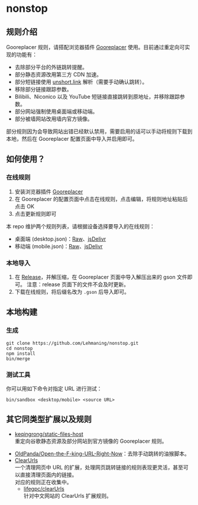 # nonstop

## 规则介绍

Gooreplacer 规则，请搭配浏览器插件 [Gooreplacer](https://github.com/jiacai2050/gooreplacer) 使用。目前通过重定向可实现的功能有：

* 去除部分平台的外链跳转提醒。
* 部分静态资源改用第三方 CDN 加速。
* 部分短链接使用 [unshort.link](https://unshort.link) 解析（需要手动确认跳转）。
* 移除部分链接跟踪参数。
* Bilibili、Niconico 以及 YouTube 短链接直接跳转到原地址，并移除跟踪参数。
* 部分网站强制使用桌面端或移动端。
* 部分被墙网站改用墙内官方镜像。

部分规则因为会导致网站出错已经默认禁用，需要启用的话可以手动将规则下载到本地，然后在 Gooreplacer 配置页面中导入并启用即可。



## 如何使用？

### 在线规则

1. 安装浏览器插件 [Gooreplacer](https://github.com/jiacai2050/gooreplacer)
2. 在 Gooreplacer 的配置页面中点击在线规则，点击编辑，将规则地址粘贴后点击 OK
3. 点击更新规则即可

本 repo 维护两个规则列表，请根据设备选择要导入的在线规则：

* 桌面端 (desktop.json)：[Raw](https://github.com/Lehmaning/nonstop/raw/master/desktop.json)、[jsDelivr](https://cdn.jsdelivr.net/gh/Lehmaning/nonstop/desktop.json)
* 移动端 (mobile.json)：[Raw](https://github.com/Lehmaning/nonstop/raw/master/mobile.json)、[jsDelivr](https://cdn.jsdelivr.net/gh/Lehmaning/nonstop/mobile.json)

### 本地导入
1. 在 [Release](https://github.com/Lehmaning/nonstop/archive/refs/heads/main.zip)，并解压缩，在 Gooreplacer 页面中导入解压出来的 gson 文件即可。
注意：release 页面下的文件不会及时更新。
2. 下载在线规则，将后缀名改为 ```.gson``` 后导入即可。

## 本地构建
### 生成
```shell
git clone https://github.com/Lehmaning/nonstop.git
cd nonstop
npm install
bin/merge
```

### 测试工具
你可以用如下命令对指定 URL 进行测试：
<!--```shell
node src/sandbox.js <desktop.json / mobile.json> <source URL>
```-->
```shell
bin/sandbox <desktop/mobile> <source URL>
```

## 其它同类型扩展以及规则
* [keqingrong/static-files-host](https://github.com/keqingrong/static-files-host)<br/>重定向谷歌静态资源及部分网站到官方镜像的 Gooreplacer 规则。
<!--* [Teddy-Zhu/gooreplacerRule](https://github.com/Teddy-Zhu/gooreplacerRule)<br/>重定向谷歌静态资源到极客族加速服务的旧版 Gooreplacer 规则。-->
* [OldPanda/Open-the-F-king-URL-Right-Now](https://github.com/OldPanda/Open-the-F-king-URL-Right-Now)：去除手动跳转的油猴脚本。
* [ClearUrls](https://github.com/ClearURLs/Addon)<br/>一个清理网页中 URL 的扩展，处理网页跳转链接的规则表现更灵活，甚至可以直接清理页面内的链接。<br/>
对应的规则正在收集中。
    * [lifegpc/clearUrls](https://github.com/lifegpc/clearUrls)<br/>针对中文网站的 ClearUrls 扩展规则。
